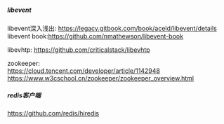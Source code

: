 
##### libevent
libevent深入浅出: https://legacy.gitbook.com/book/aceld/libevent/details     
libevent book:https://github.com/nmathewson/libevent-book    

libevhtp: https://github.com/criticalstack/libevhtp      

zookeeper:     
https://cloud.tencent.com/developer/article/1142948    
https://www.w3cschool.cn/zookeeper/zookeeper_overview.html    

##### redis客户端
https://github.com/redis/hiredis     

